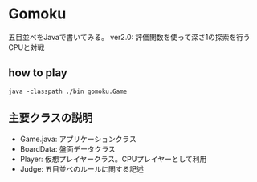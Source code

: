 # Gomoku
五目並べをJavaで書いてみる。
ver2.0: 評価関数を使って深さ1の探索を行うCPUと対戦

## how to play
```Shell
java -classpath ./bin gomoku.Game
```

## 主要クラスの説明
- Game.java: アプリケーションクラス
- BoardData: 盤面データクラス
- Player: 仮想プレイヤークラス。CPUプレイヤーとして利用
- Judge: 五目並べのルールに関する記述